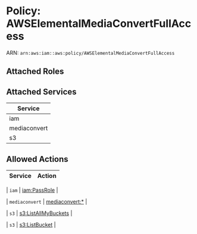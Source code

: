 # Policy: AWSElementalMediaConvertFullAccess

ARN: `arn:aws:iam::aws:policy/AWSElementalMediaConvertFullAccess`

## Attached Roles

## Attached Services

| Service |
|---------|
| iam |
| mediaconvert |
| s3 |

## Allowed Actions

| Service | Action |
|:-------:|--------|

| `iam` | [iam:PassRole](../actions.md#iam:passrole) |

| `mediaconvert` | [mediaconvert:*](../actions.md#mediaconvert:all) |

| `s3` | [s3:ListAllMyBuckets](../actions.md#s3:listallmybuckets) |

| `s3` | [s3:ListBucket](../actions.md#s3:listbucket) |

